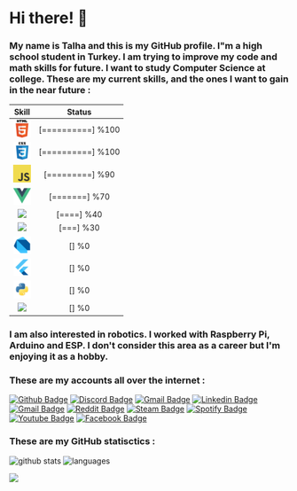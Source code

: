 # Hi there! 👋

### My name is Talha and this is my GitHub profile. I"m a high school student in Turkey. I am trying to improve my code and math skills for future. I want to study Computer Science at college. These are my current skills, and the ones I want to gain in the near future :

| Skill | Status |
| :-:   | :-: | 
| <img height="32" src="https://raw.githubusercontent.com/github/explore/80688e429a7d4ef2fca1e82350fe8e3517d3494d/topics/html/html.png"> | [==========] %100 |
| <img height="32" src="https://raw.githubusercontent.com/github/explore/80688e429a7d4ef2fca1e82350fe8e3517d3494d/topics/css/css.png"> | [==========] %100 |
| <img height="32" src="https://raw.githubusercontent.com/github/explore/80688e429a7d4ef2fca1e82350fe8e3517d3494d/topics/javascript/javascript.png"> | [=========] %90 |
| <img height="32" src="https://raw.githubusercontent.com/github/explore/80688e429a7d4ef2fca1e82350fe8e3517d3494d/topics/vue/vue.png"> | [=======] %70 |
| <img height="32" src="https://www.vectorlogo.zone/logos/nuxtjs/nuxtjs-icon.svg" /> | [====] %40 |
| <img height="32" src="https://www.vectorlogo.zone/logos/golang/golang-official.svg" /> | [===] %30 |
| <img height="32" src="https://raw.githubusercontent.com/github/explore/80688e429a7d4ef2fca1e82350fe8e3517d3494d/topics/dart/dart.png"> | [] %0 |
| <img height="32" src="https://raw.githubusercontent.com/github/explore/80688e429a7d4ef2fca1e82350fe8e3517d3494d/topics/flutter/flutter.png"> | [] %0 |
| <img height="32" src="https://raw.githubusercontent.com/github/explore/80688e429a7d4ef2fca1e82350fe8e3517d3494d/topics/python/python.png"> | [] %0 |
| <img height="32" src="https://upload.wikimedia.org/wikipedia/commons/thumb/3/32/OpenCV_Logo_with_text_svg_version.svg/1200px-OpenCV_Logo_with_text_svg_version.svg.png"> | [] %0 |

### I am also interested in robotics. I worked with Raspberry Pi, Arduino and ESP. I don't consider this area as a career but I'm enjoying it as a hobby.

### These are my accounts all over the internet : 


[![Github Badge](https://img.shields.io/badge/TalhaK15-grey?logo=GitHub)](https://github.com/TalhaK15)
[![Discord Badge](https://img.shields.io/badge/raistlin%238436-7289DA?logo=Discord&logoColor=white)]()
[![Gmail Badge](https://img.shields.io/badge/talhafb1223@gmail.com-c14438?logo=Gmail&logoColor=white)](mailto:talhafb1223@gmail.com)
[![Linkedin Badge](https://img.shields.io/badge/Talha%20Karasu-blue?logo=Linkedin)](https://www.linkedin.com/in/talha-karasu-62b22114a/)
[![Gmail Badge](https://img.shields.io/badge/talha@kararsu.xyz-c14438?logo=Gmail&logoColor=white)](mailto:talha@karasu.xyz)
[![Reddit Badge](https://img.shields.io/badge/VladRyuzuka-ff4500?logo=Reddit&logoColor=white)](https://github.com/TalhaK15)
[![Steam Badge](https://img.shields.io/badge/Raistlin-113A70?logo=Steam&logoColor=white)](https://github.com/TalhaK15)
[![Spotify Badge](https://img.shields.io/badge/Raistlin-1ED760?logo=Spotify&logoColor=white)](https://open.spotify.com/user/up1ar3qi6wyf0kft0odfr9in7)
[![Youtube Badge](https://img.shields.io/badge/Talha-ff0000?logo=Youtube)](https://www.youtube.com/channel/UC6rsOQgbEGqpBu539xGKUXQ)
[![Facebook Badge](https://img.shields.io/badge/Talha-4267b2?logo=Facebook&logoColor=white)](https://www.facebook.com/profile.php?id=100011297020699)

### These are my GitHub statisctics : 

![github stats](https://github-readme-stats.vercel.app/api?username=talhak15&line_height=40&count_commits=true&count_private=true&show_icons=true&theme=cobalt)
![languages](https://github-readme-stats.vercel.app/api/top-langs/?username=talhak15&show_icons=true&theme=cobalt)

![](https://komarev.com/ghpvc/?username=TalhaK15&style=flat)
